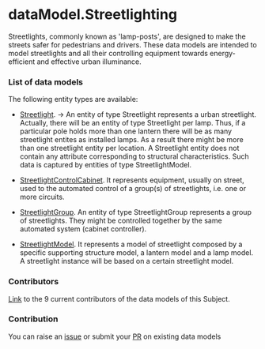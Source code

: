 # dataModel.Streetlighting
Streetlights, commonly known as 'lamp-posts', are designed to make the streets safer for pedestrians and drivers. These data models are intended to model streetlights and all their controlling equipment towards energy-efficient and effective urban illuminance.

### List of data models

The following entity types are available:
- [Streetlight](https://github.com/smart-data-models/dataModel.Streetlighting/blob/master/Streetlight/README.md). -> An entity of type Streetlight represents a urban streetlight. Actually, there will be an entity of type Streetlight per lamp. Thus, if a particular pole holds more than one lantern there will be as many streetlight entites as installed lamps. As a result there might be more than one streetlight entity per location. A Streetlight entity does not contain any attribute corresponding to structural characteristics. Such data is captured by entities of type StreetlightModel.

- [StreetlightControlCabinet](https://github.com/smart-data-models/dataModel.Streetlighting/blob/master/StreetlightControlCabinet/README.md). It represents equipment, usually on street, used to the automated control of a group(s) of streetlights, i.e. one or more circuits.

- [StreetlightGroup](https://github.com/smart-data-models/dataModel.Streetlighting/blob/master/StreetlightGroup/README.md). An entity of type StreetlightGroup represents a group of streetlights. They might be controlled together by the same automated system (cabinet controller).


- [StreetlightModel](https://github.com/smart-data-models/dataModel.Streetlighting/blob/master/StreetlightModel/README.md). It represents a model of streetlight composed by a specific supporting structure model, a lantern model and a lamp model.
A streetlight instance will be based on a certain streetlight model.




### Contributors
[Link](https://github.com/smart-data-models/dataModel.Streetlighting/blob/master/CONTRIBUTORS.yaml) to the 9 current contributors of the data models of this Subject.


### Contribution
You can raise an [issue](https://github.com/smart-data-models/dataModel.Streetlighting/issues) or submit your [PR](https://github.com/smart-data-models/dataModel.Streetlighting/pulls) on existing data models


